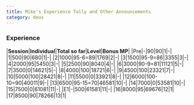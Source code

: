 ```yaml
---
title: Mike's Experience Tally and Other Announcements
category: deus
---
```

### Experience

|__Session__|__Individual__|__Total so far__|__Level__|__Bonus MP__|
|Pre|-|90|90|1|-|
|1|500|90|680|1|-|
|2|1000|95-6=89|1769|2|-|
|3|1500|95-9=86|3355|3|-|
|4|2000|95|5450|3|-|
|5|2500|90|8040|4|-|
|6|3000|90-9=81|11121|5|-|
|7|3500|0|14621|5|-|
|8|4000|100|18721|6|-|
|9|4500|100|23321|7|-|
|10|5000|100|28421|8|-|
|11|5500|0|33921|8|-|
|12|6000|100-10=90|40011|9|-|
|13|6500|95-15=70|46581|10|-|
|14|7000|0|53581|10|-|
|15|7500|0|61081|11|-|
|E1|-|500|61581|11|-|
|16|8000|95|69676|12|1|
|17|8500|90|78266|13|1|
